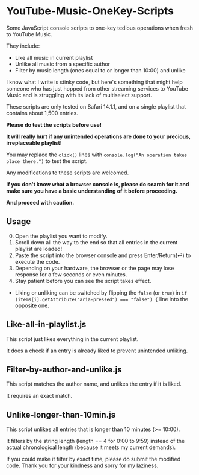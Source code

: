# YouTube-Music-OneKey-Scripts
Some JavaScript console scripts to one-key tedious operations when fresh to YouTube Music. 

They include:
* Like all music in current playlist
* Unlike all music from a specific author
* Filter by music length (ones equal to or longer than 10:00) and unlike

I know what I write is stinky code, but here's something that might help someone who has just hopped from other streaming services to YouTube Music and is struggling with its lack of multiselect support.

These scripts are only tested on Safari 14.1.1, and on a single playlist that contains about 1,500 entries.

**Please do test the scripts before use!**

**It will really hurt if any unintended operations are done to your precious, irreplaceable playlist!**

You may replace the `click()` lines with `console.log("An operation takes place there.")` to test the script. 

Any modifications to these scripts are welcomed.

**If you don't know what a browser console is, please do search for it and make sure you have a basic understanding of it before proceeding.**

**And proceed with caution.**

## Usage
0. Open the playlist you want to modify.
0. Scroll down all the way to the end so that all entries in the current playlist are loaded!
0. Paste the script into the browser console and press Enter/Return(⏎) to execute the code.
0. Depending on your hardware, the browser or the page may lose response for a few seconds or even minutes.
0. Stay patient before you can see the script takes effect.
* Liking or unliking can be switched by flipping the `false` (or `true`) in `if (items[i].getAttribute("aria-pressed") === "false") {` line into the opposite one.

## Like-all-in-playlist.js

This script just likes everything in the current playlist.

It does a check if an entry is already liked to prevent unintended unliking.

## Filter-by-author-and-unlike.js

This script matches the author name, and unlikes the entry if it is liked.

It requires an exact match.

## Unlike-longer-than-10min.js

This script unlikes all entries that is longer than 10 minutes (>= 10:00).

It filters by the string length (length == 4 for 0:00 to 9:59) instead of the actual chronological length (because it meets my current demands).

If you could make it filter by exact time, please do submit the modified code. Thank you for your kindness and sorry for my laziness.
